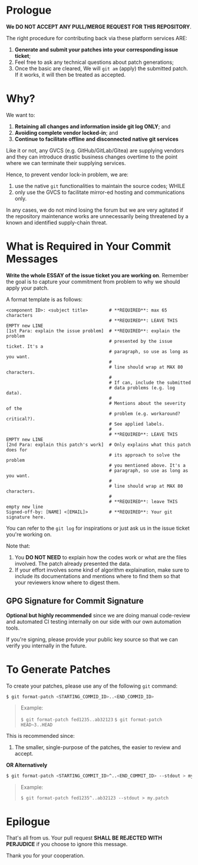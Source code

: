 # Prologue
**We DO NOT ACCEPT ANY PULL/MERGE REQUEST FOR THIS REPOSITORY**.

The right procedure for contributing back via these platform services ARE:

1. **Generate and submit your patches into your corresponding issue ticket**;
2. Feel free to ask any technical questions about patch generations;
3. Once the basic are cleared, We will `git am` (apply) the submitted patch. If
   it works, it will then be treated as accepted.




# Why?
We want to:

1. **Retaining all changes and information inside git log ONLY**; and
2. **Avoiding complete vendor locked-in**; and
3. **Continue to facilitate offline and disconnected native git services**

Like it or not, any GVCS (e.g. GitHub/GitLab/Gitea) are supplying vendors and
they can introduce drastic business changes overtime to the point where we can
terminate their supplying services.

Hence, to prevent vendor lock-in problem, we are:

1. use the native `git` functionalities to maintain the source codes; WHILE
2. only use the GVCS to facilitate mirror-ed hosting and communications only.

In any cases, we do not mind losing the forum but we are very agitated if the
repository maintenance works are unnecessarily being threatened by a known and
identified supply-chain threat.




# What is Required in Your Commit Messages
**Write the whole ESSAY of the issue ticket you are working on**. Remember the
goal is to capture your commitment from problem to why we should apply your
patch.

A format template is as follows:

```
<component ID>: <subject title>        # **REQUIRED**: max 65 characters
                                       # **REQUIRED**: LEAVE THIS EMPTY new LINE
[1st Para: explain the issue problem]  # **REQUIRED**: explain the problem
                                       # presented by the issue ticket. It's a
                                       # paragraph, so use as long as you want.
                                       #
                                       # line should wrap at MAX 80 characters.
                                       #
                                       # If can, include the submitted
                                       # data problems (e.g. log data).
                                       #
                                       # Mentions about the severity of the
                                       # problem (e.g. workaround? critical?).
                                       # See applied labels.
                                       #
                                       # **REQUIRED**: LEAVE THIS EMPTY new LINE
[2nd Para: explain this patch's work]  # Only explains what this patch does for
                                       # its approach to solve the problem
                                       # you mentioned above. It's a
                                       # paragraph, so use as long as you want.
                                       #
                                       # line should wrap at MAX 80 characters.
                                       #
                                       # **REQUIRED**: leave THIS empty new line
Signed-off-by: [NAME] <[EMAIL]>        # **REQUIRED**: Your git signature here.
```

You can refer to the `git log` for inspirations or just ask us in the issue
ticket you're working on.

Note that:

1. You **DO NOT NEED** to explain how the codes work or what are the
files involved. The patch already presented the data.
2. If your effort involves some kind of algorithm explaination, make sure to
include its documentations and mentions where to find them so that your
reviewers know where to digest them.




## GPG Signature for Commit Signature
**Optional but highly recommended** since we are doing manual code-review and
automated CI testing internally on our side with our own automation tools.

If you're signing, please provide your public key source so that we can verify
you internally in the future.




# To Generate Patches
To create your patches, please use any of the following `git` command:

```bash
$ git format-patch <STARTING_COMMID_ID>..<END_COMMID_ID>
```

> Example:
>
> `$ git format-patch fed1235..ab32123`
> `$ git format-patch HEAD~3..HEAD`

This is recommended since:

1. The smaller, single-purpose of the patches, the easier to review and accept.

**OR Alternatively**

```bash
$ git format-patch <STARTING_COMMIT_ID>^..<END_COMMIT_ID> --stdout > my.patch
```

> Example:
>
> `$ git format-patch fed1235^..ab32123 --stdout > my.patch`




# Epilogue
That's all from us. Your pull request **SHALL BE REJECTED WITH PERJUDICE** if
you choose to ignore this message.

Thank you for your cooperation.
